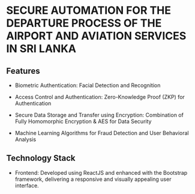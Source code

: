 # SECURE AUTOMATION FOR THE DEPARTURE PROCESS OF THE AIRPORT AND AVIATION SERVICES IN SRI LANKA


## Features
- Biometric Authentication: Facial Detection and Recognition
  
- Access Control and Authentication: Zero-Knowledge Proof (ZKP) for Authentication
  
- Secure Data Storage and Transfer using Encryption: Combination of Fully Homomorphic Encryption & AES for Data Security
  
- Machine Learning Algorithms for Fraud Detection and User Behavioral Analysis


                                   
## Technology Stack
- Frontend: Developed using ReactJS and enhanced with the Bootstrap framework, delivering a responsive and visually appealing user interface.
